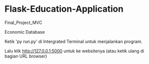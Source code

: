 # Flask-Education-Application

Final_Project_MVC

Economic Database

Ketik 'py run.py' di Intergrated Terminal untuk menjalankan program.

Lalu klik http://127.0.0.1:5000 untuk ke websitenya (atau ketik ulang di bagian URL browser)